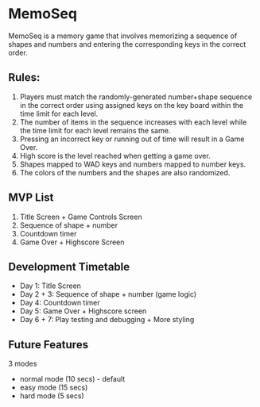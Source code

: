 # MemoSeq

MemoSeq is a memory game that involves memorizing a sequence of shapes and numbers and entering the corresponding keys in the correct order.

## Rules:
1) Players must match the randomly-generated number+shape sequence in the correct order using assigned keys on the key board within the time limit for each level.
2) The number of items in the sequence increases with each level while the time limit for each level remains the same.
3) Pressing an incorrect key or running out of time will result in a Game Over.
4) High score is the level reached when getting a game over.
5) Shapes mapped to WAD keys and numbers mapped to number keys.
6) The colors of the numbers and the shapes are also randomized.

## MVP List
1) Title Screen + Game Controls Screen
2) Sequence of shape + number
3) Countdown timer
4) Game Over + Highscore Screen 

## Development Timetable
* Day 1: Title Screen
* Day 2 + 3: Sequence of shape + number (game logic)
* Day 4: Countdown timer
* Day 5: Game Over + Highscore screen
* Day 6 + 7:  Play testing and debugging + More styling

## Future Features
3 modes
- normal mode (10 secs) - default
- easy mode (15 secs)
- hard mode (5 secs)
